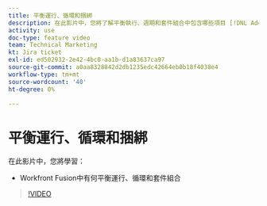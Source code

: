 ```yaml
---
title: 平衡運行、循環和捆綁
description: 在此影片中，您將了解平衡執行、週期和套件組合中包含哪些項目 [!DNL Adobe Workfront Fusion].
activity: use
doc-type: feature video
team: Technical Marketing
kt: Jira ticket
exl-id: ed502932-2e42-4bc0-aa1b-d1a83637ca97
source-git-commit: a0aa8328842d2db1235edc42664eb0b18f4038e4
workflow-type: tm+mt
source-wordcount: '40'
ht-degree: 0%

---
```


# 平衡運行、循環和捆綁

在此影片中，您將學習：

* Workfront Fusion中有何平衡運行、循環和套件組合

>[!VIDEO](https://video.tv.adobe.com/v/335285/?quality=12)
